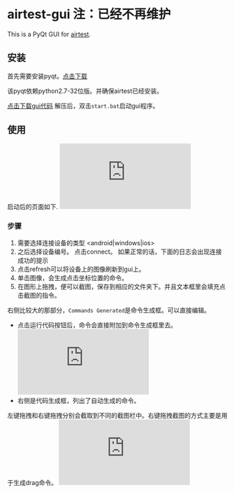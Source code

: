 airtest-gui 注：已经不再维护
==================

This is a PyQt GUI for [airtest](http://git.mt.nie.netease.com/hzsunshx/airtest).

## 安装
首先需要安装pyqt。[点击下载](ftp://mt.nie.netease.com/airtest-gui/PyQt4-4.10.4-gpl-Py2.7-Qt4.8.6-x32.exe)

该pyqt依赖python2.7-32位版。并确保airtest已经安装。

[点击下载gui代码](http://git.mt.nie.netease.com/hzsunshx/airtest-gui/archive/master.zip)
解压后，双击`start.bat`启动gui程序。

## 使用
启动后的页面如下.
![airtest-gui](http://doc.mt.nie.netease.com/lib/exe/fetch.php?cache=&media=pasted:20140827-111211.png)

### 步骤
1. 需要选择连接设备的类型 <android|windows|ios>
2. 之后选择设备编号。 点击connect。 如果正常的话，下面的日志会出现连接成功的提示
3. 点击refresh可以将设备上的图像刷新到gui上。
4. 单击图像，会生成点击坐标位置的命令。
5. 在图形上拖拽，便可以截图，保存到相应的文件夹下。并且文本框里会填充点击截图的指令。

右侧比较大的那部分，`Commands Generated`是命令生成框。可以直接编辑。

* 点击运行代码按钮后，命令会直接附加到命令生成框里去。![commands-generated](http://doc.mt.nie.netease.com/lib/exe/fetch.php?cache=&media=pasted:20140827-130015.png)
* 右侧是代码生成框，列出了自动生成的命令。

左键拖拽和右键拖拽分别会截取到不同的截图栏中。右键拖拽截图的方式主要是用于生成drag命令。
![截图](http://doc.mt.nie.netease.com/lib/exe/fetch.php?cache=&media=pasted:20140827-130346.png)


